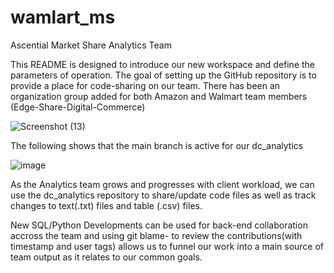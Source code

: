 # wamlart_ms
Ascential Market Share Analytics Team

This README is designed to introduce our new workspace and define the parameters of operation. The goal of setting up the GitHub repository is to provide a place for code-sharing on our team. There has been an organization group added for both Amazon and Walmart team members  (Edge-Share-Digital-Commerce) 

![Screenshot (13)](https://user-images.githubusercontent.com/100659541/217077972-28313624-9b22-4fe6-af3c-16ab07a4d3c3.png)

The following shows that the main branch is active for our dc_analytics

![image](https://user-images.githubusercontent.com/124629607/217083008-3988e16c-0855-4b8f-b654-a4f730fed951.png)

As the Analytics team grows and progresses with client workload, we can use the dc_analytics repository to share/update code files as well as track changes to text(.txt) files and table (.csv) files. 

New SQL/Python Developments can be used for back-end collaboration accross the team and using git blame- to review the contributions(with timestamp and user tags) allows us to funnel our work into a main source of team output as it relates to our common goals. 


